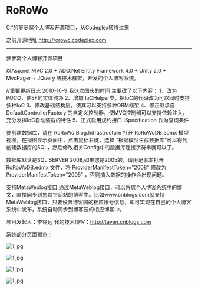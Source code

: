RoRoWo
======

C#的萝萝窝个人博客开源项目，从Codeplex转移过来

之前开源地址:http://rorowo.codeplex.com

-----------------------------------------------------


萝萝窝个人博客开源项目

以Asp.net MVC 2.0 + ADO.Net Entity Framework 4.0 + Unity 2.0 + MvcPager + JQuery 等技术框架，开发的个人博客系统。
 
 
//重要更新日志
2010-10-9
我这次国庆的时间  主要改了以下内容：
1、改为POCO，使EF的实体纯净
2、增加 IoCHelper类，把IoC的代码改为可以同时支持多种IoC
3、修改基础结构层，使其可以支持多种ORM框架
4、修正继承自 DefaultControllerFactory 的自定义控制器，使MVC控制器可以支持依赖注入，充分发挥IoC自动装载的特性
5、正式启用规约接口 ISpecification 作为查询条件

 
要创建数据库，请在 RoRoWo.Blog.Infrastructure 打开 RoRoWoDB.edmx 模型视图，在视图显示页面中，点击鼠标右键，选择 “根据模型生成数据库”可以得到创建数据库的SQL，然后修改相关Config中的数据库连接字符串就可以了。
 
数据库默认是SQL SERVER 2008,如果您是2005的，请用记事本打开 RoRoWoDB.edmx 文件，将 ProviderManifestToken="2008" 修改为 ProviderManifestToken="2005" ，否则插入数据的操作会出现问题。
 
 
支持MetaWeblog接口
通过MetaWeblog接口，可以将您个人博客系统中的博文，直接同步到您其它网站的博客中。比如www.cnblogs.com就支持MetaWeblog接口，只要设置博客园的相应帐号信息，即可实现在自己的个人博客系统中发布，系统自动同步到博客园的相应博客中。
 
 
   
项目发起人：李锡远
我的技术博客：http://taven.cnblogs.com



系统部分页面预览：

![1.jpg](https://raw.github.com/tavenli/RoRoWo/master/Screenshots/1.jpg)

![1.jpg](https://raw.github.com/tavenli/RoRoWo/master/Screenshots/2.jpg)

![1.jpg](https://raw.github.com/tavenli/RoRoWo/master/Screenshots/3.jpg)

![1.jpg](https://raw.github.com/tavenli/RoRoWo/master/Screenshots/3_2.jpg)



